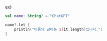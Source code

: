 
ex)

```kotlin
val name: String? = "ChatGPT"

name?.let {
	println("이름의 길이는 ${it.length}입니다.")
}
```